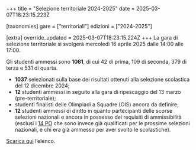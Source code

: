 +++
title = "Selezione territoriale 2024-2025"
date = 2025-03-07T18:23:15.223Z

[taxonomies]
gare = ["territoriali"]
edizioni = ["2024-2025"]

[extra]
override_updated = 2025-03-07T18:23:15.224Z
+++
La gara di selezione territoriale si svolgerà mercoledì 16 aprile 2025 dalle
14:00 alle 17:00.
<!-- more -->

Gli studenti ammessi sono **1061**, di cui 42 di prima, 109 di seconda,
379 di terza e 531 di quarta.

* **1037** selezionati sulla base dei risultati ottenuti alla selezione
  scolastica del 12 dicembre 2024;
* **12** studenti ammessi in seguito alla gara di ripescaggio del 13 marzo
  (pre-territoriale);
* studenti finalisti delle Olimpiadi a Squadre (OIS) ancora da definire;
* **12** studenti ammessi di diritto in quanto partecipanti delle scorse
  selezioni nazionali e ancora in possesso dei requisiti di ammissibilità (esclusi i [14 PO](/results/PO_Selezione_Territoriale_2025.xlsx) che sono invece già  qualificati per le prossime selezioni nazionali, e chi era già ammesso per aver svolto le scolastiche).

[Scarica qui](/results/Finale_Selezione_Territoriale_2025.xlsx) l’elenco.
